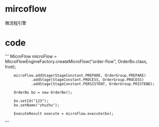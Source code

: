 # mircoflow
微流程引擎

# code
'''
MicroFlow<OrderBo> microFlow = MicroFlowEngineFactory.createMicroFlow("order-flow", OrderBo.class, true);

        microFlow.addStage(StageConstant.PREPARE, OrderGroup.PREPARE)
                .addStage(StageConstant.PROCESS, OrderGroup.PROCESS)
                .addStage(StageConstant.PERSISTENT, OrderGroup.PRISTEND);

        OrderBo bo = new OrderBo();

        bo.setId("123");
        bo.setName("zhuzhu");

        ExecuteResult execute = microFlow.execute(bo);
  '''

